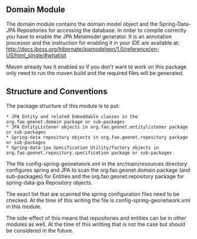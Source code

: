 Domain Module
-------------

The domain module contains the domain model object and the Spring-Data-JPA Repositories for accessing the database.  In order to
compile correctly you have to enable the JPA Metamodel generator.  It is an annotation processor and the instruction for enabling 
it in your IDE are available at: http://docs.jboss.org/hibernate/jpamodelgen/1.0/reference/en-US/html_single/#whatisit

Maven already has it enabled so if you don't want to work on this package only need to run the maven build and the 
required files will be generated.

Structure and Conventions
-------------------------

The package structure of this module is to put:

	* JPA Entity and related Embeddable classes in the org.fao.geonet.domain package or sub-packages
	* JPA EntityListener objects in org.fao.geonet.entitylistener package or sub-packages
	* Spring-data repository objects in org.fao.geonet.repository package or sub-packages
	* Spring-data-jpa Specification Utility/factory objects in org.fao.geonet.repository.specification package or sub-packages

The file config-spring-geonetwork.xml in the src/main/resources directory configures spring and JPA to scan the 
org.fao.geonet.domain package (and sub-packages) for Entities and the org.fao.geonet.repository package for spring-data-jpa
Repository objects.

The exact list that are scanned the spring configuration files need to be checked.  At the time of this writing the file
is config-spring-geonetwork.xml in this module.

The side-effect of this means that repositories and entities can be in other modules as well.  At the time of this writting
that is not the case but should be considered in the future.   

